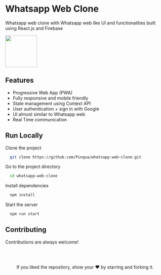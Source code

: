 


# Whatsapp Web Clone

Whatsapp web clone with Whatsapp web like UI and functionalities built using React.js and Firebase

<img src="https://www.logo.wine/a/logo/WhatsApp/WhatsApp-Logo.wine.svg" height="100"  alt="" />




  
## Features

- Progressive Web App (PWA)
- Fully responsive and mobile friendly
- State management using Context API
- User authentication + sign in with Google
- UI almost similar to Whatsapp web
- Real Time communication


## Run Locally

Clone the project

```bash
  git clone https://github.com/Pinqua/whatsapp-web-clone.git
```

Go to the project directory

```bash
  cd whatsapp-web-clone
```

Install dependencies

```bash
  npm install
```

Start the server

```bash
  npm run start
```

  
## Contributing

Contributions are always welcome!

  




<br/>
<br/>

<p align="center">If you liked the repository, show your  ❤️  by starring and forking it.</p>
  
  
